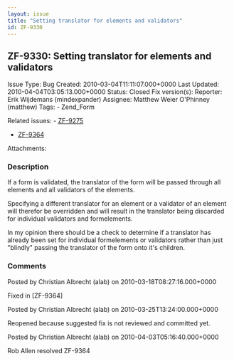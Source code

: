 ```yaml
---
layout: issue
title: "Setting translator for elements and validators"
id: ZF-9330
---
```


ZF-9330: Setting translator for elements and validators
-------------------------------------------------------

 Issue Type: Bug Created: 2010-03-04T11:11:07.000+0000 Last Updated: 2010-04-04T03:05:13.000+0000 Status: Closed Fix version(s): 
 Reporter:  Erik Wijdemans (mindexpander)  Assignee:  Matthew Weier O'Phinney (matthew)  Tags: - Zend\_Form
 
 Related issues: - [ZF-9275](/issues/browse/ZF-9275)
- [ZF-9364](/issues/browse/ZF-9364)
 
 Attachments: 
### Description

If a form is validated, the translator of the form will be passed through all elements and all validators of the elements.

Specifying a different translator for an element or a validator of an element will therefor be overridden and will result in the translator being discarded for individual validators and formelements.

In my opinion there should be a check to determine if a translator has already been set for individual formelements or validators rather than just "blindly" passing the translator of the form onto it's children.

 

 

### Comments

Posted by Christian Albrecht (alab) on 2010-03-18T08:27:16.000+0000

Fixed in [ZF-9364]

 

 

Posted by Christian Albrecht (alab) on 2010-03-25T13:24:00.000+0000

Reopened because suggested fix is not reviewed and committed yet.

 

 

Posted by Christian Albrecht (alab) on 2010-04-03T05:16:40.000+0000

Rob Allen resolved ZF-9364

 

 